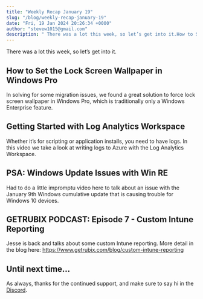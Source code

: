 ```yaml
---
title: "Weekly Recap January 19"
slug: "/blog/weekly-recap-january-19"
date: "Fri, 19 Jan 2024 20:26:34 +0000"
author: "stevew1015@gmail.com"
description: " There was a lot this week, so let’s get into it.How to Set the Lock Screen Wallpaper in Windows Pro In solving for some migration issues, we found a great solution to force lock screen wallpaper in Windows Pro, which is traditionally only"
---
```


There was a lot this week, so let’s get into it.

How to Set the Lock Screen Wallpaper in Windows Pro
---------------------------------------------------

In solving for some migration issues, we found a great solution to force lock screen wallpaper in Windows Pro, which is traditionally only a Windows Enterprise feature.

Getting Started with Log Analytics Workspace
--------------------------------------------

Whether it’s for scripting or application installs, you need to have logs. In this video we take a look at writing logs to Azure with the Log Analytics Workspace.

PSA: Windows Update Issues with Win RE
--------------------------------------

Had to do a little impromptu video here to talk about an issue with the January 9th Windows cumulative update that is causing trouble for Windows 10 devices.

GETRUBIX PODCAST: Episode 7 - Custom Intune Reporting
-----------------------------------------------------

Jesse is back and talks about some custom Intune reporting. More detail in the blog here: https://www.getrubix.com/blog/custom-intune-reporting

Until next time…
----------------

As always, thanks for the continued support, and make sure to say hi in the [Discord](https://discord.gg/getrubix).